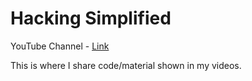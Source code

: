 # Hacking Simplified

YouTube Channel - [Link](https://www.youtube.com/channel/UCARsgS1stRbRgh99E63Q3ng)

This is where I share code/material shown in my videos.
